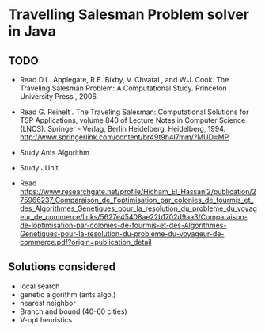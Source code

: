 # Travelling Salesman Problem solver in Java

## TODO
- Read D.L. Applegate, R.E. Bixby, V. 
       Chvatal
       , and W.J. Cook. 
       The Traveling Salesman 
       Problem: A Computational Study.
       Princeton 
       University
       Press
       , 2006.
- Read G. 
       Reinelt
       . 
       The Traveling Salesman: Computational Solutions for TSP 
       Applications, volume 
       840 of Lecture Notes in Computer Science (LNCS). 
       Springer
       -
       Verlag, Berlin Heidelberg, Heidelberg, 1994.
       http://www.springerlink.com/content/br49t9h4l7mm/?MUD=MP
- Study Ants Algorithm
- Study JUnit

- Read https://www.researchgate.net/profile/Hicham_El_Hassani2/publication/275966237_Comparaison_de_l'optimisation_par_colonies_de_fourmis_et_des_Algorithmes_Genetiques_pour_la_resolution_du_probleme_du_voyageur_de_commerce/links/5627e45408ae22b1702d9aa3/Comparaison-de-loptimisation-par-colonies-de-fourmis-et-des-Algorithmes-Genetiques-pour-la-resolution-du-probleme-du-voyageur-de-commerce.pdf?origin=publication_detail

## Solutions considered
- local search
- genetic algorithm (ants algo.)
- nearest neighbor
- Branch and bound (40-60 cities)
- V-opt heuristics